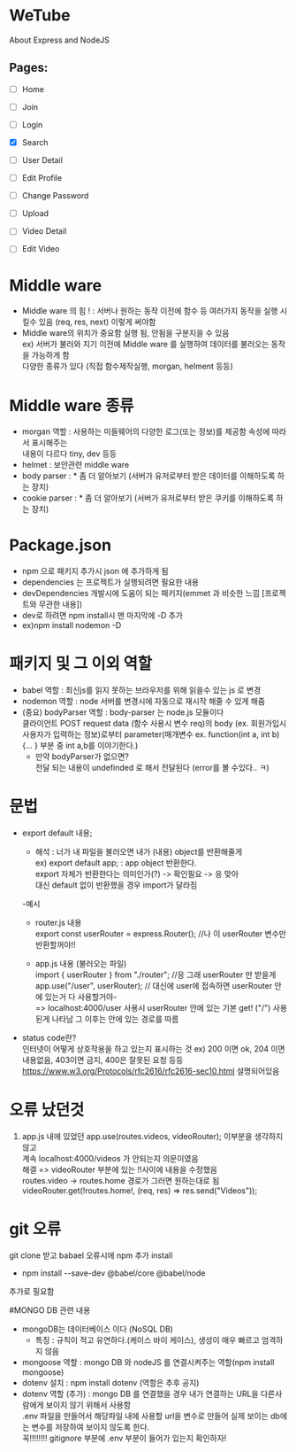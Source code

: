 # WeTube 

About Express and NodeJS  
 
 ## Pages:

- [ ] Home
- [ ] Join
- [ ] Login
- [x] Search
- [ ] User Detail
- [ ] Edit Profile
- [ ] Change Password
- [ ] Upload
- [ ] Video Detail
- [ ] Edit Video


# Middle ware

- Middle ware 의 힘 ! : 서버나 원하는 동작 이전에 함수 등 여러가지 동작을 실행 시킬수 있음 (req, res, next) 이렇게 써야함  
- Middle ware의 위치가 중요함 실행 됨, 안됨을 구분지을 수 있음  
ex) 서버가 불러와 지기 이전에 Middle ware 를 실행하여 데이터를 불러오는 동작을 가능하게 함  
다양한 종류가 있다 (직접 함수제작실행, morgan, helment 등등)  

# Middle ware 종류

- morgan 역할 : 사용하는 미들웨어의 다양한 로그(또는 정보)를 제공함 속성에 따라서 표시해주는   
내용이 다르다 tiny, dev 등등   
- helmet : 보안관련 middle ware  
- body parser : * 좀 더 알아보기 (서버가 유저로부터 받은 데이터를 이해하도록 하는 장치)  
- cookie parser : * 좀 더 알아보기 (서버가 유저로부터 받은 쿠키를 이해하도록 하는 장치)  

# Package.json

- npm 으로 패키지 추가시 json 에 추가하게 됨   
- dependencies 는 프로젝트가 실행되려면 필요한 내용  
- devDependencies 개발시에 도움이 되는 패키지(emmet 과 비슷한 느낌 [프로젝트와 무관한 내용])  
- dev로 하려면 npm install시 맨 마지막에 -D 추가   
- ex)npm install nodemon -D

# 패키지 및 그 이외 역할
- babel 역할 : 최신js를 읽지 못하는 브라우저를 위해 읽을수 있는 js 로 변경  
- nodemon 역할 : node 서버를 변경시에 자동으로 재시작 해줄 수 있게 해줌  
- (중요) bodyParser 역할 : body-parser 는 node.js 모듈이다  
  클라이언트 POST request data (함수 사용시 변수 req)의 body (ex. 회원가입시 사용자가 입력하는 정보)로부터 parameter(매개변수 ex. function(int a, int b){... } 부분 중 int a,b를 이야기한다.)
  - 만약 bodyParser가 없으면?   
    전달 되는 내용이 undefinded 로 해서 전달된다 (error를 볼 수있다.. ㅋ)  




# 문법 
  - export default 내용;  
    - 해석 : 너가 내 파일을 불러오면 내가 (내용) object를 반환해줄게   
    ex) export default app; : app object 반환한다.  
    export 자체가 반환한다는 의미인가(?) -> 확인필요 -> 응 맞아   
    대신 default 없이 반환했을 경우 import가 달라짐  

    -예시 
      - router.js 내용  
        export const userRouter = express.Router();  //나 이 userRouter 변수만 반환할꺼야!!   

      - app.js 내용 (불러오는 파일)  
        import { userRouter } from "./router";  //응 그래 userRouter 만 받을게  
        app.use("/user", userRouter); // 대신에 user에 접속하면 userRouter 안에 있는거 다 사용할거야-  
        => localhost:4000/user 사용시 userRouter 안에 있는 기본 get! ("/") 사용된게 나타남 그 이후는 안에 있는 경로를 따름  

  - status code란?  
    인터넷이 어떻게 상호작용을 하고 있는지 표시하는 것 
    ex) 200 이면 ok, 204 이면 내용없음, 403이면 금지, 400은 잘못된 요청 등등    
    https://www.w3.org/Protocols/rfc2616/rfc2616-sec10.html 설명되어있음  


# 오류 났던것 
1. app.js 내에 있었던 app.use(routes.videos, videoRouter); 이부분을 생각하지않고   
계속 localhost:4000/videos 가 안되는지 의문이였음     
해결 => videoRouter 부분에 있는 !!사이에 내용을 수정했음    
routes.video -> routes.home 경로가 그러면 원하는대로 됨   
videoRouter.get(!routes.home!, (req, res) => res.send("Videos"));    


# git 오류
git clone 받고 babael 오류시에 npm 추가 install   
- npm install --save-dev @babel/core @babel/node     

추가로 필요함

#MONGO DB 관련 내용
- mongoDB는 데이터베이스 이다 (NoSQL DB)  
  - 특징 :  규칙이 적고 유연하다.(케이스 바이 케이스), 생성이 매우 빠르고 엄격하지 않음   
- mongoose 역할 : mongo DB 와 nodeJS 를 연결시켜주는 역할(npm install mongoose)  
- dotenv 설치 : npm install dotenv (역할은 추후 공지)
- dotenv 역할 (추가) : mongo DB 를 연결했을 경우 내가 연결하는 URL을 다른사람에게 보이지 않기 위해서 사용함  
  .env 파일을 만들어서 해당파일 내에 사용할 url을 변수로 만들어 실제 보이는 db에는 변수를 저장하여 보이지 않도록 한다.  
  꼭!!!!!!!! gitignore 부분에 .env 부분이 들어가 있는지 확인하자!   


